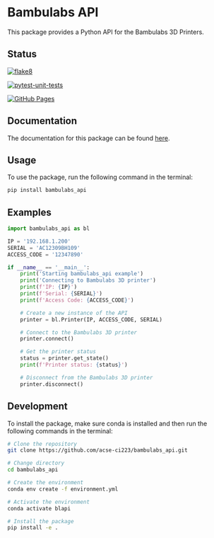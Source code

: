# Bambulabs API

This package provides a Python API for the Bambulabs 3D Printers.

## Status

[![flake8](https://github.com/acse-ci223/bambulabs_api/actions/workflows/flake8.yml/badge.svg)](https://github.com/acse-ci223/bambulabs_api/actions/workflows/flake8.yml)

[![pytest-unit-tests](https://github.com/acse-ci223/bambulabs_api/actions/workflows/pytest-unit-tests.yml/badge.svg)](https://github.com/acse-ci223/bambulabs_api/actions/workflows/pytest-unit-tests.yml)

[![GitHub Pages](https://github.com/acse-ci223/bambulabs_api/actions/workflows/static.yml/badge.svg)](https://github.com/acse-ci223/bambulabs_api/actions/workflows/static.yml)


## Documentation

The documentation for this package can be found [here](https://acse-ci223.github.io/bambulabs_api/).

## Usage

To use the package, run the following command in the terminal:

```bash
pip install bambulabs_api
```

## Examples

```python
import bambulabs_api as bl

IP = '192.168.1.200'
SERIAL = 'AC12309BH109'
ACCESS_CODE = '12347890'

if __name__ == '__main__':
    print('Starting bambulabs_api example')
    print('Connecting to Bambulabs 3D printer')
    print(f'IP: {IP}')
    print(f'Serial: {SERIAL}')
    print(f'Access Code: {ACCESS_CODE}')

    # Create a new instance of the API
    printer = bl.Printer(IP, ACCESS_CODE, SERIAL)

    # Connect to the Bambulabs 3D printer
    printer.connect()

    # Get the printer status
    status = printer.get_state()
    print(f'Printer status: {status}')

    # Disconnect from the Bambulabs 3D printer
    printer.disconnect()
```

## Development

To install the package, make sure conda is installed and then run the following commands in the terminal:

```bash
# Clone the repository
git clone https://github.com/acse-ci223/bambulabs_api.git

# Change directory
cd bambulabs_api

# Create the environment
conda env create -f environment.yml

# Activate the environment
conda activate blapi

# Install the package
pip install -e .
```
